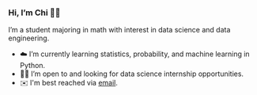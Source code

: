 ### Hi, I’m Chi 👋🏽

I’m a student majoring in math with interest in data science and data engineering.

- ☁️ I’m currently learning statistics, probability, and machine learning in Python.
- 🤝🏽 I’m open to and looking for data science internship opportunities.
- ✉️ I'm best reached via [email](mailto:chinzerem3@gmail.com).

<!---
chinzerem/chinzerem is a ✨ special ✨ repository because its `README.md` (this file) appears on your GitHub profile.
You can click the Preview link to take a look at your changes.
--->

